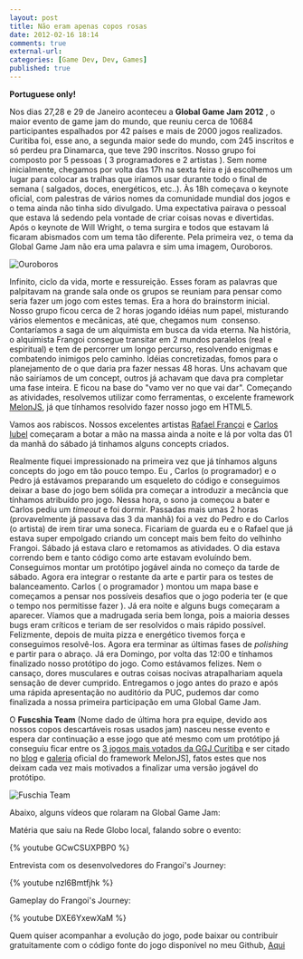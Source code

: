 ```yaml
---
layout: post
title: Não eram apenas copos rosas
date: 2012-02-16 18:14
comments: true
external-url:
categories: [Game Dev, Dev, Games]
published: true
---
```

__Portuguese only!__

Nos dias 27,28 e 29 de Janeiro aconteceu a __Global Game Jam 2012__ , o maior evento de game jam do mundo, que reuniu cerca de 10684 participantes espalhados por 42 países e mais de 2000 jogos realizados. 
Curitiba foi, esse ano, a segunda maior sede do mundo, com 245 inscritos e só perdeu pra Dinamarca, que teve 290 inscritos. Nosso grupo foi composto por 5 pessoas ( 3 programadores e 2 artistas ). 
Sem nome inicialmente, chegamos por volta das 17h na sexta feira e já escolhemos um lugar para colocar as tralhas que iríamos usar durante todo o final de semana ( salgados, doces, energéticos, etc..). Às 18h começava o keynote oficial, com palestras de vários nomes da comunidade mundial dos jogos e o tema ainda não tinha sido divulgado. Uma expectativa pairava o pessoal que estava lá sedendo pela vontade de criar coisas novas e divertidas. 
Após o keynote de Will Wright, o tema surgira e todos que estavam lá ficaram abismados com um tema tão diferente. Pela primeira vez, o tema da Global Game Jam não era uma palavra e sim uma imagem, Ouroboros.

![Ouroboros](http://2.bp.blogspot.com/-Bok6gTKk2WY/US51m-nzvmI/AAAAAAAAOLM/8ns0CdXxRp8/s1600/ouroboros.jpg)

Infinito, ciclo da vida, morte e ressureição. Esses foram as palavras que palpitavam na grande sala onde os grupos se reuniam para pensar como seria fazer um jogo com estes temas. 
Era a hora do brainstorm inicial. 
Nosso grupo ficou cerca de 2 horas jogando idéias num papel, misturando vários elementos e mecânicas, até que, chegamos num  consenso. Contaríamos a saga de um alquimista em busca da vida eterna. 
Na história, o alquimista Frangoi consegue transitar em 2 mundos paralelos (real e espiritual) e tem de percorrer um longo percurso, resolvendo enigmas e combatendo inimigos pelo caminho. Idéias concretizadas, fomos para o planejamento de o que daria pra fazer nessas 48 horas. Uns achavam que não sairíamos de um concept, outros já achavam que dava pra completar uma fase inteira. E ficou na base do "vamo ver no que vai dar". Começando as atividades, resolvemos utilizar como ferramentas, o excelente framework [MelonJS](http://www.melonjs.org), já que tínhamos resolvido fazer nosso jogo em HTML5.

Vamos aos rabiscos. Nossos excelentes artistas [Rafael Françoi](http://rathaelos.deviantart.com/) e [Carlos Iubel](http://www.facebook.com/profile.php?id=100000111944458) começaram a botar a mão na massa ainda a noite e lá por volta das 01 da manhã do
sábado já tinhamos alguns concepts criados.

Realmente fiquei impressionado na primeira vez que já tínhamos alguns concepts do jogo em tão pouco tempo. Eu , Carlos (o programador) e o Pedro já estávamos preparando um esqueleto do código e conseguimos deixar a base do jogo bem sólida pra começar a introduzir a mecância que tínhamos atribuído pro jogo. 
Nessa hora, o sono ja começou a bater e Carlos pediu um *timeout* e foi dormir. Passadas mais umas 2 horas (provavelmente já passava das 3 da manhã) foi a vez do Pedro e do Carlos (o artista) de irem tirar uma soneca. 
Ficariam de guarda eu e o Rafael que já estava super empolgado criando um concept mais bem feito do velhinho Frangoi.
Sábado já estava claro e retomamos as atividades. O dia estava correndo bem e tanto código como arte estavam evoluíndo bem. Conseguimos montar um protótipo jogável ainda no começo da tarde de sábado. 
Agora era integrar o restante da arte e partir para os testes de balanceamento. Carlos ( o programador ) montou um mapa base e começamos a pensar nos possíveis desafios que o jogo poderia ter (e que o tempo nos permitisse fazer ). Já era noite e alguns bugs começaram a aparecer. 
Víamos que a madrugada seria bem longa, pois a maioria desses bugs eram críticos e teriam de ser resolvidos o mais rápido possível. Felizmente, depois de muita pizza e energético tivemos força e conseguimos resolvê-los. Agora era terminar as últimas fases de *polishing* e partir para o abraço. 
Já era Domingo, por volta das 12:00 e tínhamos finalizado nosso protótipo do jogo. Como estávamos felizes. Nem o cansaço, dores musculares e outras coisas nocivas atrapalhariam aquela sensação de dever cumprido. Entregamos o jogo antes do prazo e após uma rápida apresentação no auditório da PUC, pudemos dar como finalizada a nossa primeira participação em uma Global Game Jam.

O __Fuscshia Team__ (Nome dado de última hora pra equipe, devido aos nossos copos descartáveis rosas usados jam) nasceu nesse evento e espera dar continuação a esse jogo que até mesmo com um protótipo já conseguiu ficar entre os [3 jogos mais votados da GGJ Curitiba](http://www.ggjcwb.com/2012/02/votacao2012/) e ser citado no [blog](http://olivierbiot.wordpress.com/) e [galeria](http://www.melonjs.org/gallery.html) oficial do framework MelonJS], fatos estes que nos deixam cada vez mais motivados a finalizar uma versão jogável do protótipo.

![Fuschia
Team](http://globalgamejam.org/sites/default/files/styles/large/public/fuschiateam2.jpg)

Abaixo, alguns vídeos que rolaram na Global Game Jam:

Matéria que saiu na Rede Globo local, falando sobre o evento:

{% youtube GCwCSUXPBP0 %} 

Entrevista com os desenvolvedores do Frangoi's Journey:

{% youtube nzl6Bmtfjhk %} 

Gameplay do Frangoi's Journey:

{% youtube DXE6YxewXaM %}

Quem quiser acompanhar a evolução do jogo, pode baixar ou contribuir gratuitamente com o código fonte do jogo disponível no meu Github, [Aqui](https://github.com/ellisonleao/frangois)
